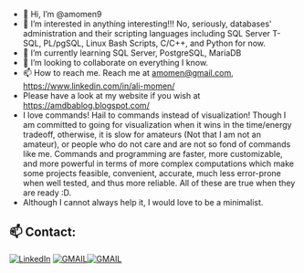 - 👋 Hi, I’m @amomen9
- 👀 I’m interested in anything interesting!!! No, seriously, databases' administration and their scripting languages including SQL Server T-SQL, PL/pgSQL, Linux Bash Scripts, C/C++, and Python for now.
- 🌱 I’m currently learning SQL Server, PostgreSQL, MariaDB
- 💞️ I’m looking to collaborate on everything I know.
- 📫 How to reach me. Reach me at amomen@gmail.com, https://www.linkedin.com/in/ali-momen/
- Please have a look at my website if you wish at https://amdbablog.blogspot.com/
- I love commands! Hail to commands instead of visualization! Though I am committed to going for visualization when it wins in the time/energy tradeoff, otherwise, it is slow for amateurs (Not that I am not an amateur), or people who do not care and are not so fond of commands like me. Commands and programming are faster, more customizable, and more powerful in terms of more complex computations which make some projects feasible, convenient, accurate, much less error-prone when well tested, and thus more reliable. All of these are true when they are ready :D.
- Although I cannot always help it, I would love to be a minimalist.

<!---
amomen9/amomen9 is a ✨ special ✨ repository because its `README.md` (this file) appears on your GitHub profile.
You can click the Preview link to take a look at your changes.
--->



## 📫 Contact:
<a href="https://www.linkedin.com/in/ali-momen/" target="_blank"><img alt="LinkedIn" src="https://img.shields.io/badge/linkedin-%230077B5.svg?&style=for-the-badge&logo=linkedin&logoColor=white" /></a>
<a href="mailto:amomen@gmail.com" target="_blank"><img alt="GMAIL" src="https://img.shields.io/badge/Gmail-%23EA5345.svg?&style=for-the-badge&logo=Gmail&logoColor=white" /></a><a href="https://t.me/ali_en9" target="_blank"><img alt="GMAIL" src="https://img.shields.io/badge/chat-on%20Telegram-blue?logo=telegram&logoColor=white" /></a>



